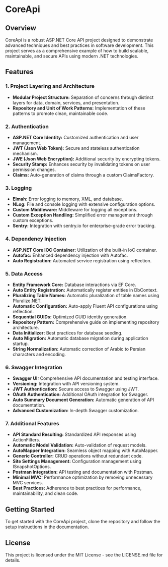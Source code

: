 # CoreApi

## Overview
CoreApi is a robust ASP.NET Core API project designed to demonstrate advanced techniques and best practices in software development. This project serves as a comprehensive example of how to build scalable, maintainable, and secure APIs using modern .NET technologies.

## Features

### 1. **Project Layering and Architecture**
   - **Modular Project Structure:** Separation of concerns through distinct layers for data, domain, services, and presentation.
   - **Repository and Unit of Work Patterns:** Implementation of these patterns to promote clean, maintainable code.

### 2. **Authentication**
   - **ASP.NET Core Identity:** Customized authentication and user management.
   - **JWT (Json Web Token):** Secure and stateless authentication mechanism.
   - **JWE (Json Web Encryption):** Additional security by encrypting tokens.
   - **Security Stamp:** Enhances security by invalidating tokens on user permission changes.
   - **Claims:** Auto-generation of claims through a custom ClaimsFactory.

### 3. **Logging**
   - **Elmah:** Error logging to memory, XML, and database.
   - **NLog:** File and console logging with extensive configuration options.
   - **Custom Middleware:** Middleware for logging all exceptions.
   - **Custom Exception Handling:** Simplified error management through custom exceptions.
   - **Sentry:** Integration with sentry.io for enterprise-grade error tracking.

### 4. **Dependency Injection**
   - **ASP.NET Core IOC Container:** Utilization of the built-in IoC container.
   - **Autofac:** Enhanced dependency injection with Autofac.
   - **Auto Registration:** Automated service registration using reflection.

### 5. **Data Access**
   - **Entity Framework Core:** Database interactions via EF Core.
   - **Auto Entity Registration:** Automatically register entities in DbContext.
   - **Pluralizing Table Names:** Automatic pluralization of table names using Pluralize.NET.
   - **Automatic Configuration:** Auto-apply Fluent API configurations using reflection.
   - **Sequential GUIDs:** Optimized GUID identity generation.
   - **Repository Pattern:** Comprehensive guide on implementing repository architecture.
   - **Data Initializer:** Best practices for database seeding.
   - **Auto Migration:** Automatic database migration during application startup.
   - **String Normalization:** Automatic correction of Arabic to Persian characters and encoding.

### 6. **Swagger Integration**
   - **Swagger UI:** Comprehensive API documentation and testing interface.
   - **Versioning:** Integration with API versioning system.
   - **JWT Authentication:** Secure access to Swagger using JWT.
   - **OAuth Authentication:** Additional OAuth integration for Swagger.
   - **Auto Summary Document Generation:** Automatic generation of API documentation.
   - **Advanced Customization:** In-depth Swagger customization.

### 7. **Additional Features**
   - **API Standard Resulting:** Standardized API responses using ActionFilters.
   - **Automatic Model Validation:** Auto-validation of request models.
   - **AutoMapper Integration:** Seamless object mapping with AutoMapper.
   - **Generic Controller:** CRUD operations without redundant code.
   - **Site Settings Management:** Configuration management using ISnapshotOptions.
   - **Postman Integration:** API testing and documentation with Postman.
   - **Minimal MVC:** Performance optimization by removing unnecessary MVC services.
   - **Best Practices:** Adherence to best practices for performance, maintainability, and clean code.

## Getting Started
To get started with the CoreApi project, clone the repository and follow the setup instructions in the documentation.

## License
This project is licensed under the MIT License - see the LICENSE.md file for details.

